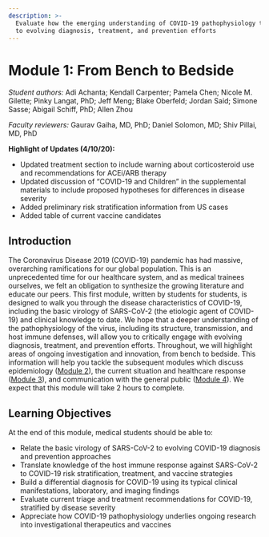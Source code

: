 ```yaml
---
description: >-
  Evaluate how the emerging understanding of COVID-19 pathophysiology translates
  to evolving diagnosis, treatment, and prevention efforts
---
```


# Module 1: From Bench to Bedside

_Student authors:_ Adi Achanta; Kendall Carpenter; Pamela Chen; Nicole M. Gilette; Pinky Langat, PhD; Jeff Meng; Blake Oberfeld; Jordan Said; Simone Sasse; Abigail Schiff, PhD; Allen Zhou

_Faculty reviewers:_ Gaurav Gaiha, MD, PhD; Daniel Solomon, MD; Shiv Pillai, MD, PhD

**Highlight of Updates \(4/10/20\):**

* Updated treatment section to include warning about corticosteroid use and recommendations for ACEi/ARB therapy
* Updated discussion of “COVID-19 and Children” in the supplemental materials to include proposed hypotheses for differences in disease severity 
* Added preliminary risk stratification information from US cases
* Added table of current vaccine candidates

## Introduction

The Coronavirus Disease 2019 \(COVID-19\) pandemic has had massive, overarching ramifications for our global population. This is an unprecedented time for our healthcare system, and as medical trainees ourselves, we felt an obligation to synthesize the growing literature and educate our peers. This first module, written by students for students, is designed to walk you through the disease characteristics of COVID-19, including the basic virology of SARS-CoV-2 \(the etiologic agent of COVID-19\) and clinical knowledge to date. We hope that a deeper understanding of the pathophysiology of the virus, including its structure, transmission, and host immune defenses, will allow you to critically engage with evolving diagnosis, treatment, and prevention efforts. Throughout, we will highlight areas of ongoing investigation and innovation, from bench to bedside. This information will help you tackle the subsequent modules which discuss epidemiology \([Module 2](https://futuremdvscovid.gitbook.io/covid19-curriculum/module-2-epidemiology-principles)\), the current situation and healthcare response \([Module 3](https://futuremdvscovid.gitbook.io/covid19-curriculum/module-3-current-situation-and-healthcare-response)\), and communication with the general public \([Module 4](https://futuremdvscovid.gitbook.io/covid19-curriculum/module-4-communicating-information-about-covid-19)\). We expect that this module will take 2 hours to complete.

## Learning Objectives

At the end of this module, medical students should be able to:

* Relate the basic virology of SARS-CoV-2 to evolving COVID-19 diagnosis and prevention approaches
* Translate knowledge of the host immune response against SARS-CoV-2 to COVID-19 risk stratification, treatment, and vaccine strategies
* Build a differential diagnosis for COVID-19 using its typical clinical manifestations, laboratory, and imaging findings 
* Evaluate current triage and treatment recommendations for COVID-19, stratified by disease severity
* Appreciate how COVID-19 pathophysiology underlies ongoing research into investigational therapeutics and vaccines



